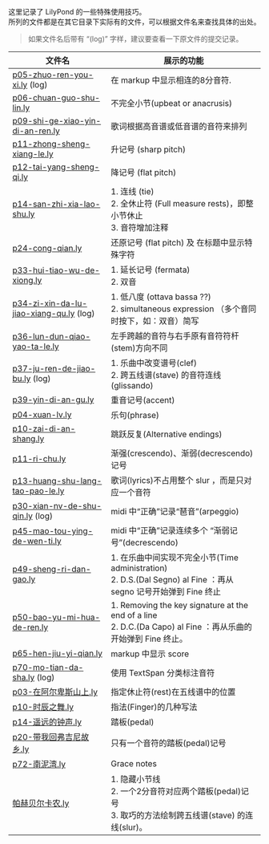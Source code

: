 这里记录了 LilyPond 的一些特殊使用技巧。</br>
所列的文件都是在其它目录下实际有的文件，可以根据文件名来查找具体的出处。

 > 如果文件名后带有 “(log)” 字样，建议要查看一下原文件的提交记录。

| 文件名 | 展示的功能 |
| ------ | ---------- |
| [p05-zhuo-ren-you-xi.ly](practice/John-Thompson/easiest-piano-course-2/p05-zhuo-ren-you-xi.ly) (log) | 在 markup 中显示相连的8分音符. |
| [p06-chuan-guo-shu-lin.ly](practice/John-Thompson/easiest-piano-course-2/p06-chuan-guo-shu-lin.ly) | 不完全小节(upbeat or anacrusis) |
| [p09-shi-ge-xiao-yin-di-an-ren.ly](practice/John-Thompson/easiest-piano-course-2/p09-shi-ge-xiao-yin-di-an-ren.ly) | 歌词根据高音谱或低音谱的音符来排列 |
| [p11-zhong-sheng-xiang-le.ly](practice/John-Thompson/easiest-piano-course-2/p11-zhong-sheng-xiang-le.ly) | 升记号 (sharp pitch) |
| [p12-tai-yang-sheng-qi.ly](practice/John-Thompson/easiest-piano-course-2/p12-tai-yang-sheng-qi.ly) | 降记号 (flat pitch) |
| [p14-san-zhi-xia-lao-shu.ly](practice/John-Thompson/easiest-piano-course-2/p14-san-zhi-xia-lao-shu.ly) | 1. 连线 (tie)<br> 2. 全休止符 (Full measure rests)，即整小节休止<br> 3. 音符增加注释 |
| [p24-cong-qian.ly](practice/John-Thompson/easiest-piano-course-2/p24-cong-qian.ly) | 还原记号 (flat pitch) 及 在标题中显示特殊字符|
| [p33-hui-tiao-wu-de-xiong.ly](practice/John-Thompson/easiest-piano-course-2/p33-hui-tiao-wu-de-xiong.ly) | 1. 延长记号 (fermata)<br> 2. 双音 |
| [p34-zi-xin-da-lu-jiao-xiang-qu.ly](practice/John-Thompson/easiest-piano-course-2/p34-zi-xin-da-lu-jiao-xiang-qu.ly) (log) | 1. 低八度 (ottava bassa ??)<br> 2. simultaneous expression （多个音同时按下，如：双音）简写 |
| [p36-lun-dun-qiao-yao-ta-le.ly](practice/John-Thompson/easiest-piano-course-2/p36-lun-dun-qiao-yao-ta-le.ly) | 左手跨越的音符与右手原有音符符杆(stem)方向不同  |
| [p37-ju-ren-de-jiao-bu.ly](practice/John-Thompson/easiest-piano-course-2/p37-ju-ren-de-jiao-bu.ly)  (log) | 1. 乐曲中改变谱号(clef) <br> 2. 跨五线谱(stave) 的音符连线(glissando) |
| [p39-yin-di-an-gu.ly](practice/John-Thompson/easiest-piano-course-2/p39-yin-di-an-gu.ly) | 重音记号(accent) |
| [p04-xuan-lv.ly](practice/John-Thompson/easiest-piano-course-3/p04-xuan-lv.ly) | 乐句(phrase) |
| [p10-zai-di-an-shang.ly](practice/John-Thompson/easiest-piano-course-3/p10-zai-di-an-shang.ly) | 跳跃反复(Alternative endings) |
| [p11-ri-chu.ly](practice/John-Thompson/easiest-piano-course-3/p11-ri-chu.ly) | 渐强(crescendo)、渐弱(decrescendo) 记号 |
| [p13-huang-shu-lang-tao-pao-le.ly](practice/John-Thompson/easiest-piano-course-3/p13-huang-shu-lang-tao-pao-le.ly) | 歌词(lyrics)不占用整个 slur ，而是只对应一个音符 |
| [p30-xian-nv-de-shu-qin.ly](practice/John-Thompson/modern-course-1/p30-xian-nv-de-shu-qin.ly) (log) | midi 中“正确”记录“琶音”(arpeggio) |
| [p45-mao-tou-ying-de-wen-ti.ly](practice/John-Thompson/modern-course-1/p45-mao-tou-ying-de-wen-ti.ly) | midi 中“正确”记录连续多个 “渐弱记号”(decrescendo) |
| [p49-sheng-ri-dan-gao.ly](practice/John-Thompson/modern-course-1/p49-sheng-ri-dan-gao.ly) | 1. 在乐曲中间实现不完全小节(Time administration) <br> 2. D.S.(Dal Segno) al Fine ：再从 segno 记号开始弹到 Fine 终止|
| [p50-bao-yu-mi-hua-de-ren.ly](practice/John-Thompson/modern-course-1/p50-bao-yu-mi-hua-de-ren.ly) | 1. Removing the key signature at the end of a line <br> 2. D.C.(Da Capo) al Fine ：再从乐曲的开始弹到 Fine 终止。|
| [p65-hen-jiu-yi-qian.ly](practice/John-Thompson/modern-course-1/p65-hen-jiu-yi-qian.ly) | markup 中显示 score |
| [p70-mo-tian-da-sha.ly](practice/John-Thompson/modern-course-1/p70-mo-tian-da-sha.ly) (log) | 使用 TextSpan 分类标注音符 |
| [p03-在阿尔卑斯山上.ly](practice/John-Thompson/modern-course-2/p03-在阿尔卑斯山上.ly) | 指定休止符(rest)在五线谱中的位置 |
| [p10-时辰之舞.ly](practice/John-Thompson/modern-course-2/p10-时辰之舞.ly) | 指法(Finger)的几种写法 |
| [p14-遥远的钟声.ly](practice/John-Thompson/modern-course-2/p14-遥远的钟声.ly) | 踏板(pedal) |
| [p20-带我回弗吉尼故乡.ly](practice/John-Thompson/modern-course-2/p20-带我回弗吉尼故乡.ly) | 只有一个音符的踏板(pedal)记号 |
| [p72-南泥湾.ly](practice/gang-qin-ji-chu/1/p72-南泥湾.ly) | Grace notes |
| [帕赫贝尔卡农.ly](practice/xiao-qu/帕赫贝尔卡农.ly) | 1. 隐藏小节线<br> 2. 一个2分音符对应两个踏板(pedal)记号<br> 3. 取巧的方法绘制跨五线谱(stave) 的连线(slur)。 |
